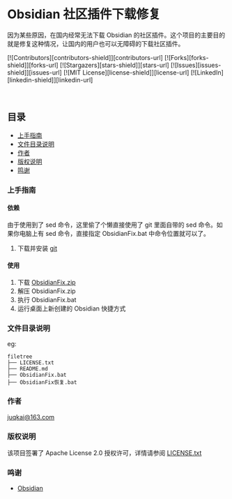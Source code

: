 

# Obsidian 社区插件下载修复

因为某些原因，在国内经常无法下载 Obsidian 的社区插件。这个项目的主要目的就是修复这种情况，让国内的用户也可以无障碍的下载社区插件。

<!-- PROJECT SHIELDS -->

[![Contributors][contributors-shield]][contributors-url]
[![Forks][forks-shield]][forks-url]
[![Stargazers][stars-shield]][stars-url]
[![Issues][issues-shield]][issues-url]
[![MIT License][license-shield]][license-url]
[![LinkedIn][linkedin-shield]][linkedin-url]

<!-- PROJECT LOGO -->
<br />


 
## 目录

- [上手指南](#上手指南)
- [文件目录说明](#文件目录说明)
- [作者](#作者)
- [版权说明](#版权说明)
- [鸣谢](#鸣谢)

### 上手指南

#### 依赖
由于使用到了 sed 命令，这里偷了个懒直接使用了 git 里面自带的 sed 命令。如果你电脑上有 sed 命令，直接指定 ObsidianFix.bat 中命令位置就可以了。

1. 下载并安装 [git](https://git-scm.com/downloads)

#### 使用
1. 下载 [ObsidianFix.zip](https://gitee.com/juqkai/obsidian-community-plugins-fix/attach_files/873941/download/ObsidianFix.zip)
2. 解压 ObsidianFix.zip
3. 执行 ObsidianFix.bat
4. 运行桌面上新创建的 Obsidian 快捷方式

### 文件目录说明
eg:

```
filetree 
├── LICENSE.txt
├── README.md
├── ObsidianFix.bat
├── ObsidianFix恢复.bat

```

### 作者

juqkai@163.com

### 版权说明

该项目签署了 Apache License 2.0 授权许可，详情请参阅 [LICENSE.txt](https://github.com/juqkai/Obsidian-community-plugins-fix/blob/master/LICENSE)

### 鸣谢


- [Obsidian](https://Obsidian.md)


